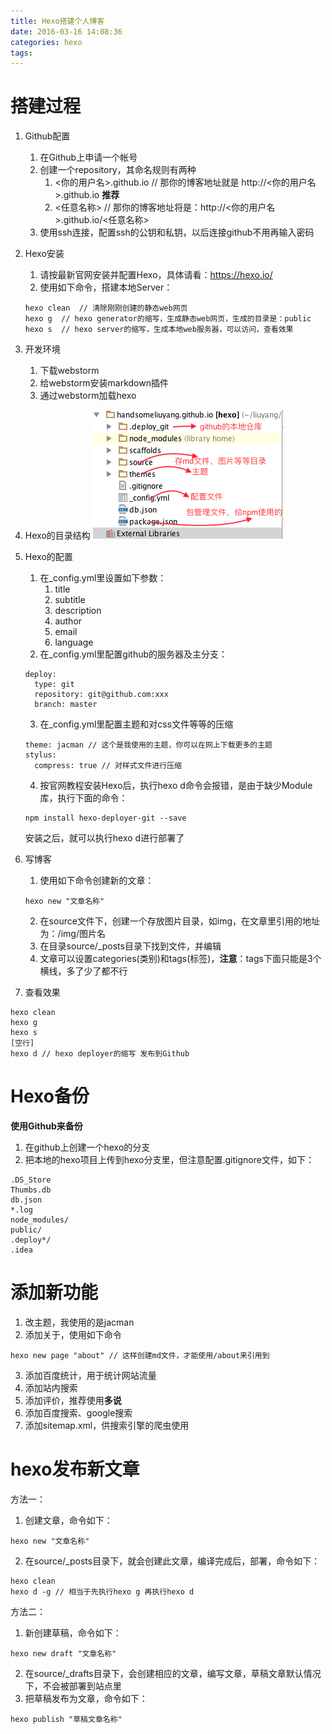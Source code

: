 ```yaml
---
title: Hexo搭建个人博客
date: 2016-03-16 14:08:36
categories: hexo
tags:
---
```


# 搭建过程

1. Github配置
    1. 在Github上申请一个帐号
    2. 创建一个repository，其命名规则有两种
        1. <你的用户名>.github.io // 那你的博客地址就是 http://<你的用户名>.github.io **推荐**
        2. <任意名称>  // 那你的博客地址将是：http://<你的用户名>.github.io/<任意名称>
    3. 使用ssh连接，配置ssh的公钥和私钥，以后连接github不用再输入密码
2. Hexo安装
    1. 请按最新官网安装并配置Hexo，具体请看：<https://hexo.io/>
    2. 使用如下命令，搭建本地Server：
    ``` shell
    hexo clean  // 清除刚刚创建的静态web网页
    hexo g  // hexo generator的缩写，生成静态web网页，生成的目录是：public
    hexo s  // hexo server的缩写，生成本地web服务器，可以访问，查看效果
    ```
    
3. 开发环境
    1. 下载webstorm
    2. 给webstorm安装markdown插件
    3. 通过webstorm加载hexo
4. Hexo的目录结构
![](/img_markdown/13.png)
5. Hexo的配置
    1. 在_config.yml里设置如下参数：
        1. title
        2. subtitle
        3. description
        4. author
        5. email
        6. language
    2. 在_config.yml里配置github的服务器及主分支：
    ```
    deploy:
      type: git
      repository: git@github.com:xxx
      branch: master
    ```
    3. 在_config.yml里配置主题和对css文件等等的压缩
    ```
    theme: jacman // 这个是我使用的主题，你可以在网上下载更多的主题
    stylus:
      compress: true // 对样式文件进行压缩
    ```
    4. 按官网教程安装Hexo后，执行hexo d命令会报错，是由于缺少Module库，执行下面的命令：
    ```shell
    npm install hexo-deployer-git --save
    ```
    安装之后，就可以执行hexo d进行部署了  
6. 写博客
    1. 使用如下命令创建新的文章：
    ```shell
    hexo new "文章名称"
    ```
    2. 在source文件下，创建一个存放图片目录，如img，在文章里引用的地址为：/img/图片名
    3. 在目录source/_posts目录下找到文件，并编辑
    4. 文章可以设置categories(类别)和tags(标签)，**注意**：tags下面只能是3个横线，多了少了都不行
7. 查看效果
```shell
hexo clean
hexo g
hexo s
[空行]
hexo d // hexo deployer的缩写 发布到Github
```

# Hexo备份

**使用Github来备份**
1. 在github上创建一个hexo的分支
2. 把本地的hexo项目上传到hexo分支里，但注意配置.gitignore文件，如下：

```
.DS_Store
Thumbs.db
db.json
*.log
node_modules/
public/
.deploy*/
.idea
```

# 添加新功能

1. 改主题，我使用的是jacman
2. 添加关于，使用如下命令
```
hexo new page "about" // 这样创建md文件，才能使用/about来引用到
```
3. 添加百度统计，用于统计网站流量
4. 添加站内搜索
5. 添加评价，推荐使用**多说**
6. 添加百度搜索、google搜索
7. 添加sitemap.xml，供搜索引擎的爬虫使用

# hexo发布新文章

方法一：

1. 创建文章，命令如下：
```shell
hexo new "文章名称"
```
2. 在source/_posts目录下，就会创建此文章，编译完成后，部署，命令如下：
```shell
hexo clean
hexo d -g // 相当于先执行hexo g 再执行hexo d
```

方法二：

1. 新创建草稿，命令如下：
```shell
hexo new draft "文章名称"
```
2. 在source/_drafts目录下，会创建相应的文章，编写文章，草稿文章默认情况下，不会被部署到站点里
3. 把草稿发布为文章，命令如下：
```shell
hexo publish "草稿文章名称"
```


